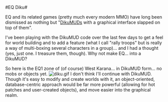 #EQ Diku#

EQ and its related games (pretty much every modern MMO) have long been dismissed as nothing but "[DikuMUDs](http://en.wikipedia.org/wiki/DikuMUD) with a graphical interface slapped on top of them".

I've been playing with the DikuMUD code over the last few days to get a feel for world building and to add a feature (what I call "rally troops" but is really a way of multi-boxing several characters in a group)... and I had a thought (yes, just one. I treasure them, though). Why not make EQ... into a DikuMUD?

So here is the EQ1 zone of (of course) West Karana... in DikuMUD form... no mobs or objects yet.
![diku.gif](http://westkarana.com/wp-content/uploads/2007/03/diku.gif)
I don't think I'll continue with DikuMUD. Though it's easy to modify and create worlds with it, an object-oriented, database-centric approach would be far more powerful (allowing for hot patches and user-created objects), and move easier into the graphical realm.
